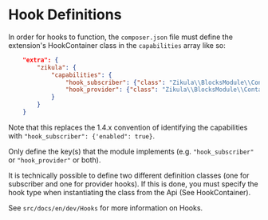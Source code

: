 Hook Definitions
================

In order for hooks to function, the `composer.json` file must define the extension's HookContainer class in the 
`capabilities` array like so:

```json
    "extra": {
        "zikula": {
            "capabilities": {
                "hook_subscriber": {"class": "Zikula\\BlocksModule\\Container\\HookContainer"},
                "hook_provider": {"class": "Zikula\\BlocksModule\\Container\\HookContainer"}
            }
        }
    }
```

Note that this replaces the 1.4.x convention of identifying the capabilities with
`"hook_subscriber": {'enabled": true}`.

Only define the key(s) that the module implements (e.g. `"hook_subscriber"` or `"hook_provider"` or both).

It is technically possible to define two different definition classes (one for subscriber and one for provider hooks).
If this is done, you must specify the hook type when instantiating the class from the Api (See HookContainer).

See `src/docs/en/dev/Hooks` for more information on Hooks.
